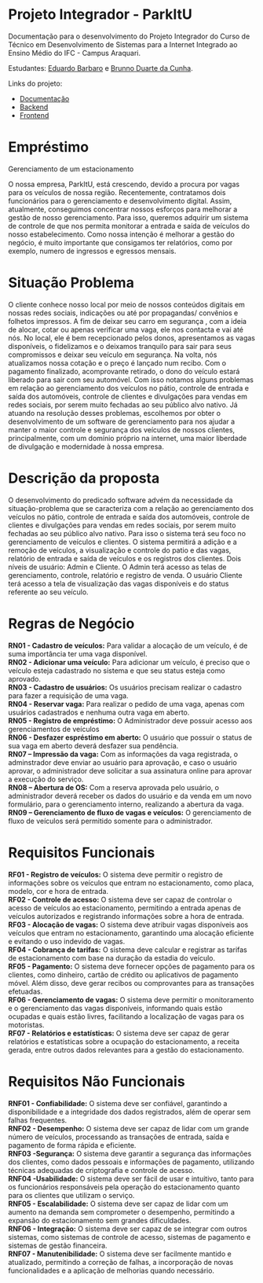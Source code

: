 # Projeto Integrador - ParkItU

Documentação para o desenvolvimento do Projeto Integrador do Curso de Técnico em Desenvolvimento de Sistemas para a Internet Integrado ao Ensino Médio do IFC - Campus Araquari.

Estudantes: [Eduardo Barbaro](github.com/dudubarbaro) e [Brunno Duarte da Cunha](https://github.com/BrunnoDC).

Links do projeto:

-   [Documentação](github.com/dudubarbaro/pi-modelo)
-   [Backend]()
-   [Frontend]()

# Empréstimo

Gerenciamento de um estacionamento

  O nossa empresa, ParkItU, está crescendo, devido a procura por vagas para os veículos de nossa região. Recentemente, contratamos dois funcionários para o gerenciamento e desenvolvimento digital.
  Assim, atualmente, conseguimos concentrar nossos esforços para melhorar a gestão de nosso gerenciamento. Para isso, queremos adquirir um sistema de controle de que nos permita monitorar a entrada e saída de veículos do nosso estabelecimento. Como nossa intenção é melhorar a gestão do negócio, é muito importante que consigamos ter relatórios, como por exemplo, numero de ingressos e egressos mensais.

# Situação Problema

  O cliente conhece nosso local por meio de nossos conteúdos digitais em nossas redes sociais, indicações ou até por propagandas/ convênios e folhetos impressos. A fim de deixar seu carro em segurança , com a ideia de alocar, cotar ou apenas verificar uma vaga, ele nos contacta e vai até nós.
  No local, ele é bem recepcionado pelos donos, apresentamos as vagas disponíveis, o fidelizamos e o deixamos tranquilo para sair para seus compromissos e deixar seu veículo em segurança.
  Na volta, nós atualizamos nossa cotação e o preço é lançado num recibo. Com o pagamento finalizado, acomprovante retirado, o dono do veículo estará liberado para sair com seu automóvel.
  Com isso notamos alguns problemas em relação ao gerenciamento dos veículos no pátio, controle de entrada e saída dos automóveis, controle de clientes e divulgações para vendas em redes sociais, por serem muito fechadas ao seu público alvo nativo. 
  Já atuando na resolução desses problemas, escolhemos por obter o desenvolvimento de um software de gerenciamento para nos ajudar a manter o maior controle e segurança dos veículos de nossos clientes, principalmente, com um domínio próprio na internet, uma maior liberdade de divulgação e modernidade à nossa empresa.

# Descrição da proposta

O desenvolvimento do predicado software advém da necessidade da situação-problema que se caracteriza com a relação ao gerenciamento dos veículos no pátio, controle de entrada e saída dos automóveis, controle de clientes e divulgações para vendas em redes sociais, por serem muito fechadas ao seu público alvo nativo.
Para isso o sistema terá seu foco no gerenciamento de veículos e clientes. O sistema permitirá a adição e a remoção de veículos, a visualização e controle do patio e das vagas, relatório de entrada e saída de veículos e os registros dos clientes. Dois níveis de usuário: Admin e Cliente. O Admin terá acesso as telas de gerenciamento, controle, relatório e registro de venda. O usuário Cliente terá acesso a tela de visualização das vagas disponíveis e do status referente ao seu veículo.

# Regras de Negócio

**RN01 - Cadastro de veículos:** Para validar a alocação de um veículo, é de suma importância ter uma vaga disponível. <br />
**RN02 - Adicionar uma veículo:**  Para adicionar um veículo, é preciso que o veículo esteja cadastrado no sistema e que seu status esteja como aprovado.<br />
**RN03 - Cadastro de usuários:** Os usuários precisam realizar o cadastro para fazer a requisição de uma vaga.<br />
**RN04 - Reservar vaga:** Para realizar o pedido de uma vaga, apenas com usuários cadastrados e nenhuma outra vaga em aberto.<br />
**RN05 - Registro de empréstimo:** O Administrador deve possuir acesso aos gerenciamentos de veículos<br />
**RN06 - Desfazer espréstimo em aberto:** O usuário que possuir o status de sua vaga em aberto deverá desfazer sua pendência.<br />
**RN07 – Impressão da vaga:** Com as informações da vaga registrada, o adminstrador deve enviar ao usuário para aprovação, e caso o usuário aprovar, o administrador deve solicitar a sua assinatura online para aprovar a execução do serviço.<br />
**RN08 – Abertura de OS:** Com a reserva aprovada pelo usuário, o administrador deverá receber os dados do usuário e da venda em um novo formulário, para o gerenciamento interno, realizando a abertura da vaga.<br />
**RN09 – Gerenciamento de fluxo de vagas e veículos:** O gerenciamento de fluxo de veículos  será permitido somente para o administrador.

# Requisitos Funcionais

**RF01 - Registro de veículos:** O sistema deve permitir o registro de informações sobre os veículos que entram no estacionamento, como placa, modelo, cor e hora de entrada.<br />
**RF02 - Controle de acesso:** O sistema deve ser capaz de controlar o acesso de veículos ao estacionamento, permitindo a entrada apenas de veículos autorizados e registrando informações sobre a hora de entrada.<br />
**RF03 - Alocação de vagas:** O sistema deve atribuir vagas disponíveis aos veículos que entram no estacionamento, garantindo uma alocação eficiente e evitando o uso indevido de vagas.<br />
**RF04 - Cobrança de tarifas:** O sistema deve calcular e registrar as tarifas de estacionamento com base na duração da estadia do veículo.<br />
**RF05 - Pagamento:** O sistema deve fornecer opções de pagamento para os clientes, como dinheiro, cartão de crédito ou aplicativos de pagamento móvel. Além disso, deve gerar recibos ou comprovantes para as transações efetuadas.<br />
**RF06 - Gerenciamento de vagas:** O sistema deve permitir o monitoramento e o gerenciamento das vagas disponíveis, informando quais estão ocupadas e quais estão livres, facilitando a localização de vagas para os motoristas.<br />
**RF07 - Relatórios e estatísticas:** O sistema deve ser capaz de gerar relatórios e estatísticas sobre a ocupação do estacionamento, a receita gerada, entre outros dados relevantes para a gestão do estacionamento.

# Requisitos Não Funcionais

**RNF01 - Confiabilidade:** O sistema deve ser confiável, garantindo a disponibilidade e a integridade dos dados registrados, além de operar sem falhas frequentes.<br />
**RNF02 - Desempenho:** O sistema deve ser capaz de lidar com um grande número de veículos, processando as transações de entrada, saída e pagamento de forma rápida e eficiente.<br />
**RNF03 -Segurança:** O sistema deve garantir a segurança das informações dos clientes, como dados pessoais e informações de pagamento, utilizando técnicas adequadas de criptografia e controle de acesso.<br />
**RNF04 -Usabilidade:** O sistema deve ser fácil de usar e intuitivo, tanto para os funcionários responsáveis pela operação do estacionamento quanto para os clientes que utilizam o serviço.<br />
**RNF05 - Escalabilidade:** O sistema deve ser capaz de lidar com um aumento na demanda sem comprometer o desempenho, permitindo a expansão do estacionamento sem grandes dificuldades.<br />
**RNF06 - Integração:** O sistema deve ser capaz de se integrar com outros sistemas, como sistemas de controle de acesso, sistemas de pagamento e sistemas de gestão financeira.<br />
**RNF07 - Manutenibilidade:** O sistema deve ser facilmente mantido e atualizado, permitindo a correção de falhas, a incorporação de novas funcionalidades e a aplicação de melhorias quando necessário.
